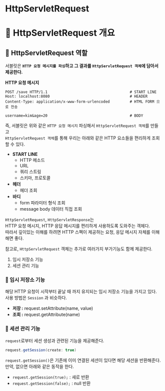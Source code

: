 HttpServletRequest
=====================
# 📘 HttpServletRequest 개요 
## 📖 HttpServletRequest 역할
서블릿은 **`HTTP 요청 메시지를 파싱`하고 그 결과를 `HttpServletRequest 객체`에 담아서 제공한다.**       
   
**HTTP 요청 메시지**  
```http
POST /save HTTP/1.1                                     # START LINE
Host: localhost:8080                                    # HEADER
Content-Type: application/x-www-form-urlencoded         # HTML FORM 으로 전송  

username=kim&age=20                                     # BODY
```
즉, 서블릿은 위와 같은 `HTTP 요청 메시지` 파싱해서 `HttpServletRequest 객체`를 만들고  
`HttpServletRequest 객체`를 통해 우리는 아래와 같은 HTTP 요소들을 편리하게 조회할 수 있다.
       
* **START LINE**   
    * HTTP 메소드
    * URL
    * 쿼리 스트링
    * 스키마, 프로토콜
* **헤더**   
    * 헤더 조회
* **바디**   
    * form 파라미터 형식 조회   
    * message body 데이터 직접 조회   

`HttpServletRequest`, `HttpServletResponse`는              
HTTP 요청 메시지, HTTP 응답 메시지를 편리하게 사용하도록 도와주는 객체다.        
따라서 깊이있는 이해를 하려면 HTTP 스펙이 제공하는 요청, 응답 메시지 자체를 이해해면 좋다.     
     
참고로, `HttpServletRequest` 객체는 추가로 여러가지 부가기능도 함께 제공한다.   
    
1. 임시 저장소 기능     
2. 세션 관리 기능        

### 📄 임시 저장소 기능    
해당 HTTP 요청이 시작부터 끝날 때 까지 유지되는 임시 저장소 기능을 가지고 있다.  
사용 방법은 `Session` 과 비슷하다.   
        
* **저장 :** request.setAttribute(name, value)    
* **조회 :** request.getAttribute(name)    
           
### 📄 세션 관리 기능  
`request`로부터 세션 생성과 관련된 기능을 제공해준다.   
   
```java
request.getSession(create: true)
```
`request.getSession()`은 기존에 이미 연결된 세션이 있다면 해당 세션을 반환해준다.  
만약, 없으면 아래와 같은 동작을 한다.   

* `request.getSession(true);` : 새로 반환 
* `request.getSession(false);` : null 반환 

 



